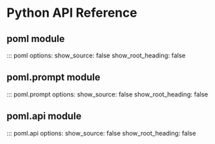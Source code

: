 # Python API Reference

## poml module

::: poml
    options:
      show_source: false
      show_root_heading: false

## poml.prompt module

::: poml.prompt
    options:
      show_source: false
      show_root_heading: false

## poml.api module

::: poml.api
    options:
      show_source: false
      show_root_heading: false